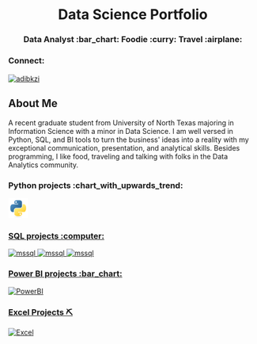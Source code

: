 <h1 align="center">Data Science Portfolio </h1>
<h3 align="center">Data Analyst :bar_chart: Foodie :curry: Travel :airplane: </h3>



<h3 align="left">Connect:</h3>
<p align="left">
<a href="https://www.linkedin.com/in/adibkazi/" target="blank"><img align="center" src="https://raw.githubusercontent.com/rahuldkjain/github-profile-readme-generator/master/src/images/icons/Social/linked-in-alt.svg" alt="adibkzi" height="30" width="40" /></a>
</p>

<!---------------------------------------------------------- About Me ---------------------------------------------------->
<div align="left">
    <h2>About Me</h2>
 <p>A recent graduate student from University of North Texas majoring in Information Science with a minor in Data Science. I am well versed in Python, SQL, and BI tools to turn the business' ideas into a reality with my exceptional communication, presentation, and analytical skills. Besides programming, I like food, traveling and talking with folks in the Data Analytics community.</p>

</div>


<!---------------------------------------------------------- Data Science Projects ---------------------------------------------------->
<h3 align="left"> Python projects :chart_with_upwards_trend: </h3>
<a href="https://github.com/Adibkzi/Python-Projects" target="_blank" rel="noreferrer"> <img src="https://raw.githubusercontent.com/devicons/devicon/master/icons/python/python-original.svg" alt="python" width="40" height="40"/>

  
<h3 align="left"> SQL projects :computer: </h3>
<a href="https://github.com/Adibkzi/PlanoHomeDB" target="_blank" rel="noreferrer"> <img src="https://www.svgrepo.com/show/303229/microsoft-sql-server-logo.svg" alt="mssql" width="40" height="40"/>
<a href="https://github.com/Adibkzi/SQLPortfolio/blob/main/Data_Exploration.sql" target="_blank" rel="noreferrer"> <img src="https://www.svgrepo.com/show/303229/microsoft-sql-server-logo.svg" alt="mssql" width="40" height="40"/>
<a href="https://github.com/Adibkzi/Northwind-Company" target="_blank" rel="noreferrer"> <img src="https://www.svgrepo.com/show/303229/microsoft-sql-server-logo.svg" alt="mssql" width="40" height="40"/>

<h3 align="left"> Power BI projects :bar_chart: </h3>
<a href="https://github.com/Adibkzi/POWERBI_PORTFOLIO/blob/main/Kevin%20Cookie%20Dataset.pbix" target="_blank" rel="noreferrer"> <img src="https://powerbi.microsoft.com/pictures/shared/social/social-default-image.png" alt="PowerBI" width="40" height="40"/>
                                                                                                                            
 <h3 align="left"> Excel Projects ⛏️</h3>
<a href="https://github.com/Adibkzi/Excel_DS" target="_blank" rel="noreferrer"> <img src="https://upload.wikimedia.org/wikipedia/commons/thumb/3/34/Microsoft_Office_Excel_%282019%E2%80%93present%29.svg/1101px-Microsoft_Office_Excel_%282019%E2%80%93present%29.svg.png" alt="Excel" width="40" height="40"/>
                                                                                                                            
